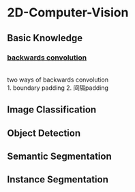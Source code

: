 # 2D-Computer-Vision
## Basic Knowledge
### [backwards convolution](https://blog.csdn.net/Fate_fjh/article/details/52882134)
<br> two ways of backwards convolution
<br> 1. boundary padding 2. 间隔padding

## Image Classification
## Object Detection
## Semantic Segmentation
## Instance Segmentation
